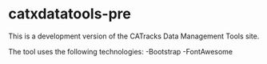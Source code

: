# catxdatatools-pre
This is a development version of the CATracks Data Management Tools site.


The tool uses the following technologies:
-Bootstrap
-FontAwesome